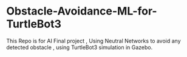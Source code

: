 # Obstacle-Avoidance-ML-for-TurtleBot3
This Repo is for AI Final project , Using Neutral Networks to avoid any detected obstacle , using TurtleBot3 simulation in Gazebo. 
